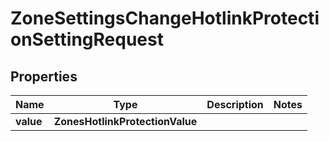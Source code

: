 

# ZoneSettingsChangeHotlinkProtectionSettingRequest


## Properties

| Name | Type | Description | Notes |
|------------ | ------------- | ------------- | -------------|
|**value** | **ZonesHotlinkProtectionValue** |  |  |




